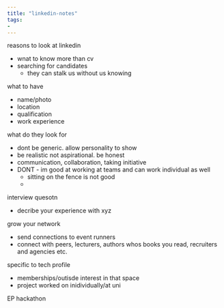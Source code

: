 ```yaml
---
title: "linkedin-notes"
tags: 
- 
---
```


reasons to look at linkedin
- wnat to know more than cv
- searching for candidates
	- they can stalk us without us knowing

what to have
- name/photo
- location
- qualification
- work experience

what do they look for
- dont be generic. allow personality to show
- be realistic not aspirational. be honest
- communication, collaboration, taking initiative
- DONT - im good at working at teams and can work individual as well
	- sitting on the fence is not good
	- 


interview quesotn
- decribe your experience with xyz


grow your network
- send connections to event runners
- connect with peers, lecturers, authors whos books you read, recruiters and agencies etc. 

specific to tech profile
- memberships/outisde interest in that space
- project worked on inidividually/at uni


EP hackathon

